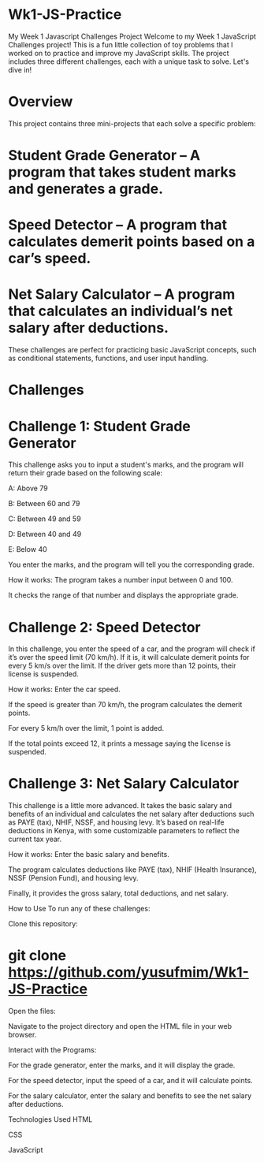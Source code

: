 # Wk1-JS-Practice
My Week 1 Javascript Challenges Project
Welcome to my Week 1 JavaScript Challenges project! This is a fun little collection of toy problems that I worked on to practice and improve my JavaScript skills. The project includes three different challenges, each with a unique task to solve. Let's dive in!

# Overview
This project contains three mini-projects that each solve a specific problem:

# Student Grade Generator – A program that takes student marks and generates a grade.

# Speed Detector – A program that calculates demerit points based on a car’s speed.

# Net Salary Calculator – A program that calculates an individual’s net salary after deductions.

These challenges are perfect for practicing basic JavaScript concepts, such as conditional statements, functions, and user input handling.

# Challenges
 # Challenge 1: Student Grade Generator
This challenge asks you to input a student's marks, and the program will return their grade based on the following scale:

A: Above 79

B: Between 60 and 79

C: Between 49 and 59

D: Between 40 and 49

E: Below 40

You enter the marks, and the program will tell you the corresponding grade.

How it works:
The program takes a number input between 0 and 100.

It checks the range of that number and displays the appropriate grade.

# Challenge 2: Speed Detector
In this challenge, you enter the speed of a car, and the program will check if it’s over the speed limit (70 km/h). If it is, it will calculate demerit points for every 5 km/s over the limit. If the driver gets more than 12 points, their license is suspended.

How it works:
Enter the car speed.

If the speed is greater than 70 km/h, the program calculates the demerit points.

For every 5 km/h over the limit, 1 point is added.

If the total points exceed 12, it prints a message saying the license is suspended.

# Challenge 3: Net Salary Calculator
This challenge is a little more advanced. It takes the basic salary and benefits of an individual and calculates the net salary after deductions such as PAYE (tax), NHIF, NSSF, and housing levy. It’s based on real-life deductions in Kenya, with some customizable parameters to reflect the current tax year.

How it works:
Enter the basic salary and benefits.

The program calculates deductions like PAYE (tax), NHIF (Health Insurance), NSSF (Pension Fund), and housing levy.

Finally, it provides the gross salary, total deductions, and net salary.

How to Use
To run any of these challenges:

Clone this repository:

# git clone https://github.com/yusufmim/Wk1-JS-Practice

Open the files:

Navigate to the project directory and open the HTML file in your web browser.

Interact with the Programs:

For the grade generator, enter the marks, and it will display the grade.

For the speed detector, input the speed of a car, and it will calculate points.

For the salary calculator, enter the salary and benefits to see the net salary after deductions.

Technologies Used
HTML

CSS

JavaScript

